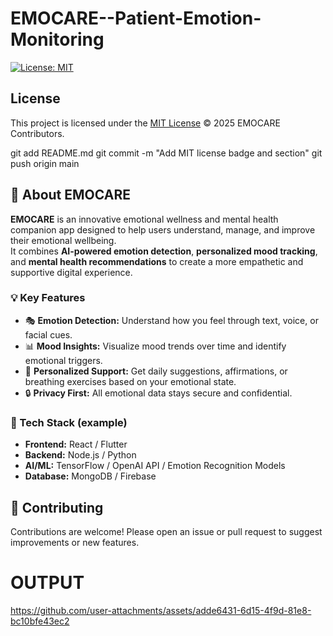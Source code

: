 # EMOCARE--Patient-Emotion-Monitoring


[![License: MIT](https://img.shields.io/badge/License-MIT-yellow.svg)](./LICENSE)


## License

This project is licensed under the [MIT License](./LICENSE) © 2025 EMOCARE Contributors.

git add README.md
git commit -m "Add MIT license badge and section"
git push origin main

## 🧠 About EMOCARE
**EMOCARE** is an innovative emotional wellness and mental health companion app designed to help users understand, manage, and improve their emotional wellbeing.  
It combines **AI-powered emotion detection**, **personalized mood tracking**, and **mental health recommendations** to create a more empathetic and supportive digital experience.

### 💡 Key Features
- 🎭 **Emotion Detection:** Understand how you feel through text, voice, or facial cues.  
- 📊 **Mood Insights:** Visualize mood trends over time and identify emotional triggers.  
- 🧘 **Personalized Support:** Get daily suggestions, affirmations, or breathing exercises based on your emotional state.  
- 🔒 **Privacy First:** All emotional data stays secure and confidential.  

### 🚀 Tech Stack (example)
- **Frontend:** React / Flutter  
- **Backend:** Node.js / Python  
- **AI/ML:** TensorFlow / OpenAI API / Emotion Recognition Models  
- **Database:** MongoDB / Firebase  

## 🤝 Contributing

Contributions are welcome!
Please open an issue or pull request to suggest improvements or new features.

# OUTPUT

https://github.com/user-attachments/assets/adde6431-6d15-4f9d-81e8-bc10bfe43ec2




